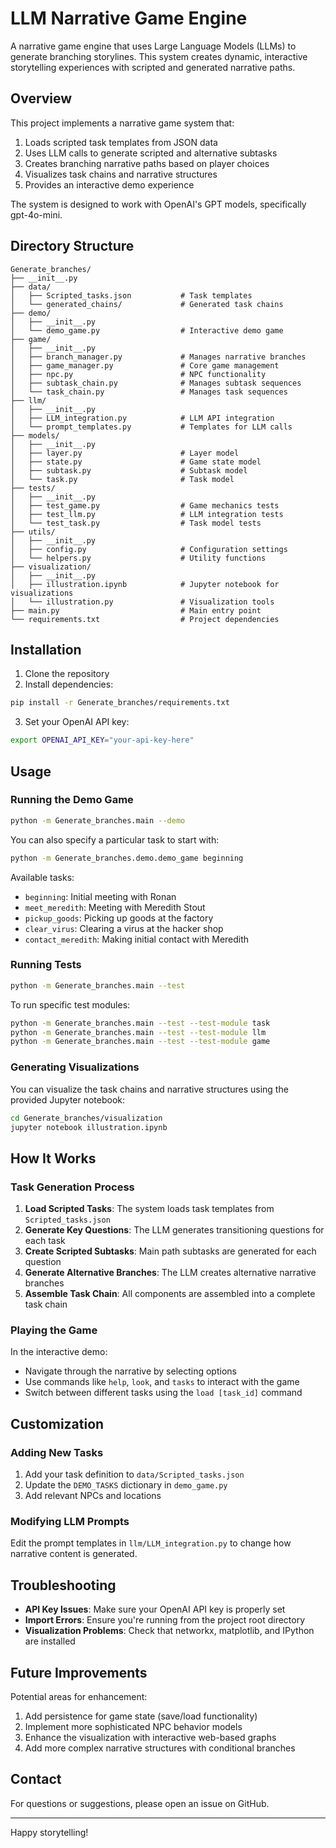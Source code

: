 # LLM Narrative Game Engine

A narrative game engine that uses Large Language Models (LLMs) to generate branching storylines. This system creates dynamic, interactive storytelling experiences with scripted and generated narrative paths.

## Overview

This project implements a narrative game system that:

1. Loads scripted task templates from JSON data
2. Uses LLM calls to generate scripted and alternative subtasks
3. Creates branching narrative paths based on player choices
4. Visualizes task chains and narrative structures
5. Provides an interactive demo experience

The system is designed to work with OpenAI's GPT models, specifically gpt-4o-mini.

## Directory Structure

```
Generate_branches/
├── __init__.py
├── data/
│   ├── Scripted_tasks.json           # Task templates
│   └── generated_chains/             # Generated task chains
├── demo/
│   ├── __init__.py
│   └── demo_game.py                  # Interactive demo game
├── game/
│   ├── __init__.py
│   ├── branch_manager.py             # Manages narrative branches
│   ├── game_manager.py               # Core game management
│   ├── npc.py                        # NPC functionality
│   ├── subtask_chain.py              # Manages subtask sequences
│   └── task_chain.py                 # Manages task sequences
├── llm/
│   ├── __init__.py
│   ├── LLM_integration.py            # LLM API integration
│   └── prompt_templates.py           # Templates for LLM calls
├── models/
│   ├── __init__.py
│   ├── layer.py                      # Layer model
│   ├── state.py                      # Game state model
│   ├── subtask.py                    # Subtask model
│   └── task.py                       # Task model
├── tests/
│   ├── __init__.py
│   ├── test_game.py                  # Game mechanics tests
│   ├── test_llm.py                   # LLM integration tests
│   └── test_task.py                  # Task model tests
├── utils/
│   ├── __init__.py
│   ├── config.py                     # Configuration settings
│   └── helpers.py                    # Utility functions
├── visualization/
│   ├── __init__.py
│   ├── illustration.ipynb            # Jupyter notebook for visualizations
│   └── illustration.py               # Visualization tools
├── main.py                           # Main entry point
└── requirements.txt                  # Project dependencies
```

## Installation

1. Clone the repository
2. Install dependencies:

```bash
pip install -r Generate_branches/requirements.txt
```

3. Set your OpenAI API key:

```bash
export OPENAI_API_KEY="your-api-key-here"
```

## Usage

### Running the Demo Game

```bash
python -m Generate_branches.main --demo
```

You can also specify a particular task to start with:

```bash
python -m Generate_branches.demo.demo_game beginning
```

Available tasks:
- `beginning`: Initial meeting with Ronan
- `meet_meredith`: Meeting with Meredith Stout
- `pickup_goods`: Picking up goods at the factory
- `clear_virus`: Clearing a virus at the hacker shop
- `contact_meredith`: Making initial contact with Meredith

### Running Tests

```bash
python -m Generate_branches.main --test
```

To run specific test modules:

```bash
python -m Generate_branches.main --test --test-module task
python -m Generate_branches.main --test --test-module llm
python -m Generate_branches.main --test --test-module game
```

### Generating Visualizations

You can visualize the task chains and narrative structures using the provided Jupyter notebook:

```bash
cd Generate_branches/visualization
jupyter notebook illustration.ipynb
```

## How It Works

### Task Generation Process

1. **Load Scripted Tasks**: The system loads task templates from `Scripted_tasks.json`
2. **Generate Key Questions**: The LLM generates transitioning questions for each task
3. **Create Scripted Subtasks**: Main path subtasks are generated for each question
4. **Generate Alternative Branches**: The LLM creates alternative narrative branches
5. **Assemble Task Chain**: All components are assembled into a complete task chain

### Playing the Game

In the interactive demo:
- Navigate through the narrative by selecting options
- Use commands like `help`, `look`, and `tasks` to interact with the game
- Switch between different tasks using the `load [task_id]` command

## Customization

### Adding New Tasks

1. Add your task definition to `data/Scripted_tasks.json`
2. Update the `DEMO_TASKS` dictionary in `demo_game.py`
3. Add relevant NPCs and locations

### Modifying LLM Prompts

Edit the prompt templates in `llm/LLM_integration.py` to change how narrative content is generated.

## Troubleshooting

- **API Key Issues**: Make sure your OpenAI API key is properly set
- **Import Errors**: Ensure you're running from the project root directory
- **Visualization Problems**: Check that networkx, matplotlib, and IPython are installed

## Future Improvements

Potential areas for enhancement:
1. Add persistence for game state (save/load functionality)
2. Implement more sophisticated NPC behavior models
3. Enhance the visualization with interactive web-based graphs
4. Add more complex narrative structures with conditional branches

## Contact

For questions or suggestions, please open an issue on GitHub.

---

Happy storytelling! 